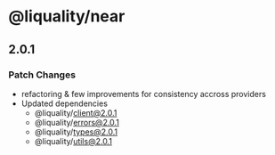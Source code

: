 # @liquality/near

## 2.0.1

### Patch Changes

-   refactoring & few improvements for consistency accross providers
-   Updated dependencies
    -   @liquality/client@2.0.1
    -   @liquality/errors@2.0.1
    -   @liquality/types@2.0.1
    -   @liquality/utils@2.0.1

